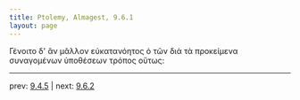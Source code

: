 ```yaml
---
title: Ptolemy, Almagest, 9.6.1
layout: page
---
```


Γένοιτο δ' ἂν μᾶλλον εὐκατανόητος ὁ τῶν διὰ τὰ προκείμενα συναγομένων ὑποθέσεων τρόπος οὕτως: 

---

prev: [9.4.5](../9.4.5/) | next: [9.6.2](../9.6.2/)

